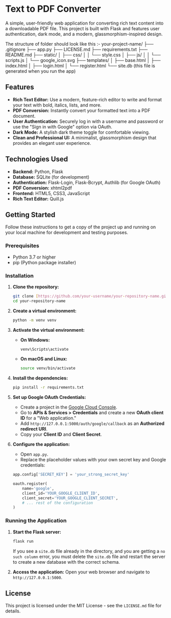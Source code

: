 # Text to PDF Converter

A simple, user-friendly web application for converting rich text content into a downloadable PDF file. This project is built with Flask and features user authentication, dark mode, and a modern, glassmorphism-inspired design.

The structure of folder should look like this :-
your-project-name/
├── .gitignore
├── app.py
├── LICENSE.md
├── requirements.txt
├── README.md
├── static/
│   ├── css/
│   │   └── style.css
│   ├── js/
│   │   └── scripts.js
│   └── google_icon.svg
├── templates/
│   ├── base.html
│   ├── index.html
│   ├── login.html
│   └── register.html
└── site.db (this file is generated when you run the app)

## Features

-   **Rich Text Editor:** Use a modern, feature-rich editor to write and format your text with bold, italics, lists, and more.
-   **PDF Conversion:** Instantly convert your formatted text into a PDF document.
-   **User Authentication:** Securely log in with a username and password or use the "Sign in with Google" option via OAuth.
-   **Dark Mode:** A stylish dark theme toggle for comfortable viewing.
-   **Clean and Professional UI:** A minimalist, glassmorphism design that provides an elegant user experience.

## Technologies Used

-   **Backend:** Python, Flask
-   **Database:** SQLite (for development)
-   **Authentication:** Flask-Login, Flask-Bcrypt, Authlib (for Google OAuth)
-   **PDF Conversion:** xhtml2pdf
-   **Frontend:** HTML5, CSS3, JavaScript
-   **Rich Text Editor:** Quill.js

## Getting Started

Follow these instructions to get a copy of the project up and running on your local machine for development and testing purposes.

### Prerequisites

-   Python 3.7 or higher
-   pip (Python package installer)

### Installation

1.  **Clone the repository:**
    ```bash
    git clone [https://github.com/your-username/your-repository-name.git](https://github.com/your-username/your-repository-name.git)
    cd your-repository-name
    ```

2.  **Create a virtual environment:**
    ```bash
    python -m venv venv
    ```

3.  **Activate the virtual environment:**
    -   **On Windows:**
        ```bash
        venv\Scripts\activate
        ```
    -   **On macOS and Linux:**
        ```bash
        source venv/bin/activate
        ```

4.  **Install the dependencies:**
    ```bash
    pip install -r requirements.txt
    ```

5.  **Set up Google OAuth Credentials:**
    * Create a project in the [Google Cloud Console](https://console.cloud.google.com/).
    * Go to **APIs & Services > Credentials** and create a new **OAuth client ID** for a "Web application."
    * Add `http://127.0.0.1:5000/auth/google/callback` as an **Authorized redirect URI**.
    * Copy your **Client ID** and **Client Secret**.

6.  **Configure the application:**
    * Open `app.py`.
    * Replace the placeholder values with your own secret key and Google credentials:
    ```python
    app.config['SECRET_KEY'] = 'your_strong_secret_key'
    
    oauth.register(
        name='google',
        client_id='YOUR_GOOGLE_CLIENT_ID',
        client_secret='YOUR_GOOGLE_CLIENT_SECRET',
        # ... rest of the configuration
    )
    ```

### Running the Application

1.  **Start the Flask server:**
    ```bash
    flask run
    ```
    If you see a `site.db` file already in the directory, and you are getting a `no such column` error, you must delete the `site.db` file and restart the server to create a new database with the correct schema.

2.  **Access the application:**
    Open your web browser and navigate to `http://127.0.0.1:5000`.

## License

This project is licensed under the MIT License - see the `LICENSE.md` file for details.
